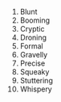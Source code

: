 1. Blunt
2. Booming
3. Cryptic
4. Droning
5. Formal
6. Gravelly
7. Precise
8. Squeaky
9. Stuttering
10. Whispery
